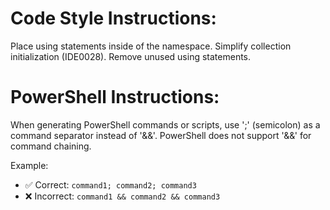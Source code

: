 # Code Style Instructions:

Place using statements inside of the namespace.
Simplify collection initialization (IDE0028).
Remove unused using statements.

# PowerShell Instructions:

When generating PowerShell commands or scripts, use ';' (semicolon) as a command separator instead of '&&'. PowerShell does not support '&&' for command chaining.

Example:
- ✅ Correct: `command1; command2; command3`
- ❌ Incorrect: `command1 && command2 && command3`
